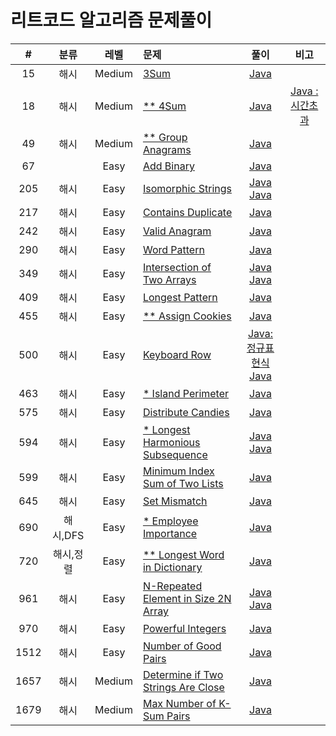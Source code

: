 # 리트코드 알고리즘 문제풀이

|#|분류|레벨|문제|풀이|비고|
|:---:|:---:|:---:|:---|:---:|:---:|
|15|해시|Medium|[3Sum](https://leetcode.com/problems/3sum/)|[Java](https://github.com/steven0301/Leetcode-Algorithm/blob/master/java-correct/sum3.java)||
|18|해시|Medium|[&#42;&#42; 4Sum](https://leetcode.com/problems/4sum/)|[Java](https://github.com/steven0301/Leetcode-Algorithm/blob/master/java-correct/sum4.java)|[Java : 시간초과](https://github.com/steven0301/Leetcode-Algorithm/blob/master/java-reference/sum4.java)|
|49|해시|Medium|[&#42;&#42; Group Anagrams](https://leetcode.com/problems/group-anagrams/)|[Java](https://github.com/steven0301/Leetcode-Algorithm/blob/master/java-correct/group_anagrams.java)||
|67||Easy|[Add Binary](https://leetcode.com/problems/add-binary/)|[Java](https://github.com/steven0301/Leetcode-Algorithm/blob/master/java-correct/add_binary.java)||
|205|해시|Easy|[Isomorphic Strings](https://leetcode.com/problems/isomorphic-strings/)|[Java](https://github.com/steven0301/Leetcode-Algorithm/blob/master/java-correct/isomorphic_strings1.java)<br/>[Java](https://github.com/steven0301/Leetcode-Algorithm/blob/master/java-correct/isomorphic_strings2.java)||
|217|해시|Easy|[Contains Duplicate](https://leetcode.com/problems/contains-duplicate/)|[Java](https://github.com/steven0301/Leetcode-Algorithm/blob/master/java-correct/contains_duplicate.java)||
|242|해시|Easy|[Valid Anagram](https://leetcode.com/problems/valid-anagram/)|[Java](https://github.com/steven0301/Leetcode-Algorithm/blob/master/java-correct/valid_anagram.java)||
|290|해시|Easy|[Word Pattern](https://leetcode.com/problems/word-pattern/)|[Java](https://github.com/steven0301/Leetcode-Algorithm/blob/master/java-correct/word_pattern.java)||
|349|해시|Easy|[Intersection of Two Arrays](https://leetcode.com/problems/intersection-of-two-arrays/)|[Java](https://github.com/steven0301/Leetcode-Algorithm/blob/master/java-correct/intersection_of_two_arrays_solution.java)<br/>[Java](https://github.com/steven0301/Leetcode-Algorithm/blob/master/java-correct/intersection_of_two_arrays.java)||
|409|해시|Easy|[Longest Pattern](https://leetcode.com/problems/longest-palindrome/)|[Java](https://github.com/steven0301/Leetcode-Algorithm/blob/master/java-correct/longest_palindrome.java)||
|455|해시|Easy|[&#42;&#42; Assign Cookies](https://leetcode.com/problems/assign-cookies/)|[Java](https://github.com/steven0301/Leetcode-Algorithm/blob/master/java-correct/assign_cookies.java)||
|500|해시|Easy|[Keyboard Row](https://leetcode.com/problems/keyboard-row/)|[Java: 정규표현식](https://github.com/steven0301/Leetcode-Algorithm/blob/master/java-correct/keyboard_row1.java)<br/>[Java](https://github.com/steven0301/Leetcode-Algorithm/blob/master/java-correct/keyboard_row2.java)||
|463|해시|Easy|[&#42; Island Perimeter](https://leetcode.com/problems/island-perimeter/)|[Java](https://github.com/steven0301/Leetcode-Algorithm/blob/master/java-correct/island_perimeter.java)||
|575|해시|Easy|[Distribute Candies](https://leetcode.com/problems/distribute-candies/)|[Java](https://github.com/steven0301/Leetcode-Algorithm/blob/master/java-correct/distribute_candies.java)||
|594|해시|Easy|[&#42; Longest Harmonious Subsequence](https://leetcode.com/problems/longest-harmonious-subsequence/)|[Java](https://github.com/steven0301/Leetcode-Algorithm/blob/master/java-correct/longest_harmonious_subsequence1.java)<br/>[Java](https://github.com/steven0301/Leetcode-Algorithm/blob/master/java-correct/longest_harmonious_subsequence2.java)||
|599|해시|Easy|[Minimum Index Sum of Two Lists](https://leetcode.com/problems/minimum-index-sum-of-two-lists/)|[Java](https://github.com/steven0301/Leetcode-Algorithm/blob/master/java-correct/minimum_index_of_two_lists.java)||
|645|해시|Easy|[Set Mismatch](https://leetcode.com/problems/set-mismatch/)|[Java](https://github.com/steven0301/Leetcode-Algorithm/blob/master/java-correct/set_mismatch.java)||
|690|해시,DFS|Easy|[&#42; Employee Importance](https://leetcode.com/problems/employee-importance/)|[Java](https://github.com/steven0301/Leetcode-Algorithm/blob/master/java-correct/employee_importance.java)||
|720|해시,정렬|Easy|[&#42;&#42; Longest Word in Dictionary](https://leetcode.com/problems/longest-word-in-dictionary/)|[Java](https://github.com/steven0301/Leetcode-Algorithm/blob/master/java-correct/longest_word_in_dictionary.java)||
|961|해시|Easy|[N-Repeated Element in Size 2N Array](https://leetcode.com/problems/n-repeated-element-in-size-2n-array/)|[Java](https://github.com/steven0301/Leetcode-Algorithm/blob/master/java-correct/n_repeated_element1.java)<br/>[Java](https://github.com/steven0301/Leetcode-Algorithm/blob/master/java-correct/n_repeated_element2.java)||
|970|해시|Easy|[Powerful Integers](https://leetcode.com/problems/powerful-integers/)|[Java](https://github.com/steven0301/Leetcode-Algorithm/blob/master/java-correct/powerful_integers.java)||
|1512|해시|Easy|[Number of Good Pairs](https://leetcode.com/problems/number-of-good-pairs/)|[Java](https://github.com/steven0301/Leetcode-Algorithm/blob/master/java-correct/number_of_good_pairs.java)||
|1657|해시|Medium|[Determine if Two Strings Are Close](https://leetcode.com/problems/determine-if-two-strings-are-close/)|[Java](https://github.com/steven0301/Leetcode-Algorithm/blob/master/java-correct/determine_two_strings.java)||
|1679|해시|Medium|[Max Number of K-Sum Pairs](https://leetcode.com/problems/max-number-of-k-sum-pairs/)|[Java](https://github.com/steven0301/Leetcode-Algorithm/blob/master/java-correct/ksum_pair.java)||